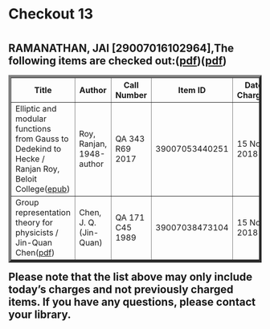 <h1>Checkout 13<h1>
<h2>RAMANATHAN, JAI [29007016102964],The following items are checked out:(<a href="https://drive.google.com/file/d/1Y6M9F9pUeK48WeP4Z3hTDd5FHVi4O64F/view?usp=sharing">pdf</a>)(<a href="https://drive.google.com/file/d/16bixY5z40lgClR97Xy7G1k6mNER51ClT/view?usp=sharing">pdf</a>)
<table border="5">
<tbody>
<tr>
<th>Title</th>
<th>Author</th>
<th>Call Number</th>
<th>Item ID</th>
<th>Date Charged</th>
<th>Date Due</th>
</tr>
<tr>
<td>Elliptic and modular functions from Gauss to Dedekind to Hecke / Ranjan Roy, Beloit College(<a href="https://drive.google.com/file/d/1GmnDS_Ul1nYJCCtFeAtrfkvCRiYihFSW/view?usp=sharing">epub</a>)</td>
<td>Roy, Ranjan, 1948- author</td>
<td>QA 343 R69 2017</td>
<td>39007053440251</td>
<td>15 Nov 2018</td>
<td>29 Nov 2018</td>
</tr>
<tr>
<td>Group representation theory for physicists / Jin-Quan Chen(<a href="https://drive.google.com/file/d/132dhROJZ8vgsq3hkXiv64RhrdhndWSm7/view?usp=sharing">pdf</a>)</td>
<td>Chen, J. Q. (Jin-Quan)</td>
<td>QA 171 C45 1989</td>
<td>39007038473104</td>
<td>15 Nov 2018</td>
<td>29 Nov 2018</td>
</tr>
</tbody>
</table>
Please note that the list above may only include today’s charges and not previously charged items. If you have any questions, please contact your library.<h2>
